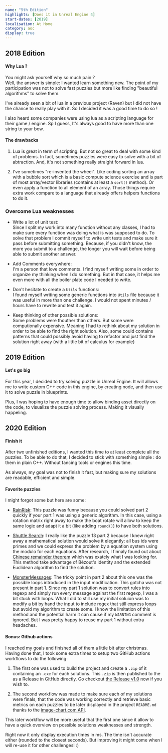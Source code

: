 ```yaml
---
name: "5th Edition"
highlights: [Does it in Unreal Engine 4]
start-dates: [2019]
localisation: At Home
category: aoc
display: true
---
```

<!---
Gregoire Boiron <gregoire.boiron@gmail.com>
Copyright (c) 2018-2021 Gregoire Boiron  All Rights Reserved.
--->

## 2018 Edition
#### Why Lua ?
You might ask yourself why so much pain ?  
Well, the answer is simple: I wanted learn something new. 
The point of my participation was not to solve fast puzzles but more like finding "beautiful algorithms" to solve them.

I've already seen a bit of lua in a previous project (Raven) but I did not have the chance to really play with it. 
So I decided it was a good time to do so !

I also heard some companies were using lua as a scripting language for their game / engine. 
Sp I guess, It's always good to have more than one string to your bow.

#### The drawbacks
1) Lua is great in term of scripting. But not so great to deal with some kind of problems. 
In fact, sometimes puzzles were easy to solve with a bit of abtraction. 
And, it's not something really straight forward in lua.

2) I've sometimes "re-invented the wheel". 
Like coding sorting an array with a bubble sort which is a basic compute science exercise and is part of most array/vector libraries (contains at least a `sort()` method). 
Or even apply a function to all element of an array. Those things require extra work compare to a language that already offers helpers functions to do it.

<!-- Include "it's a trap" image -->

### Overcome Lua weaknesses
 - Write a lot of unit test:  
Since I split my work into many function without any classes, I had to make sure every function was doing what is was supposed to do.
To solve that problem I commit myself to write unit tests and make sure it pass before submitting something. 
Because, if you didn't know, the more you submit to a challenge, the longer you will wait before being able to submit another answer.

 - Add Comments everywhere:  
I'm a person that love comments. I find myself writing some in order to organize my thinking when I do something. 
But in that case, it helps me even more with all the boiler plate code I needed to write.

- Don't hesitate to create a `Utils` functions:   
I found myself writing some generic functions into `Utils` file because it was useful in more than one challenge.
I would not spent minutes / hours have to rewrite and test it again.

 - Keep thinking of other possible solutions:  
Some problems were thouther than others. But some were computionally expensive. 
Meaning I had to rethink about my solution in order to be able to find the right solution. 
Also, some could contains patterns that could possibly avoid having to refactor and just find the solution right away (with a little bit of calculus for example)

## 2019 Edition
#### Let's go big
For this year, I decided to try solving puzzle in Unreal Engine.
It will allows me to write custom C++ code in this engine, by creating node, and then use it to solve puzzle in blueprints.

Plus, I was hoping to have enough time to allow binding asset directly on the code, to visualize the puzzle solving process. Making it visually happeling.

#### 


## 2020 Edition
#### Finish it
After two unfinished editions, I wanted this time to at least complete all the puzzles.
To be able to do that, I decided to stick with something simple : do them in plain C++. Without fancing tools or engines this time.

As always, my goal was not to finish it fast, but making sure my solutions are readable, efficient and simple.

#### Favorite puzzles
I might forgot some but here are some:

- [RainRisk](https://adventofcode.com/2020/day/12): This puzzle was funny because you could solved part 2 quickly if your part 1 was using a generic algorithm. In this case, using a rotation matrix right away to make the boat rotate will allow to keep the same logic and adapt it a bit (like adding `round()`) to have both solutions.

- [Shuttle Search](https://adventofcode.com/2020/day/13): I really like the puzzle 13 part 2 because I knew right away a mathematical solution would solve it elegantly: all bus ids were primes and we could express the problem by a equation system using the modulo for each equations.
After research, I finnaly found out about [Chinese remainder theorem](https://en.wikipedia.org/wiki/Chinese_remainder_theorem) which was exatcly what I was looking for. This method take advantage of Bézout's identity and the extended Euclidean algorithm to find the solution.

- [MonsterMessages](https://adventofcode.com/2020/day/19): The tricky point in part 2 about this one was the possible loops introduced in the input modification. This gotcha was not present in part 1.
Since my part 1 solution was to convert rules into regexp and simply run every message against the first regexp, I was a bit stuck with loops.
What I did to still use my initial soluion was to modify a bit by hand the input to include regex that still express loops but avoid my algorithm to create some.
I know the limitation of this method and the potential harm it can cause if my `WARNING` comment is ignored. But I was pretty happy to reuse my part 1 without extra headaches. 

#### Bonus: Github actions
I reached my goals and finished all of them a little bit after christmas.
Having done that, I took some extra times to setup two GitHub actions workflows to do the following:

1. The first one was used to build the project and create a `.zip` of it containing an `.exe` for each solutions. This `.zip` is then published to the as a Release in GitHub directly. Go checkout [the Release v1.0](https://github.com/Graygzou/advent-of-code-2020/releases/tag/v1.0) now if you wish to. 

2. The second workflow was made to make sure each of my solutions were finals, that the code was working correctly and retrieve basic metrics on each puzzles to be later displayed in the project `README.md` thanks to the [image-chart.com API](https://www.image-charts.com/). 

<!-- Include workflow image -->
<!-- Include chart image -->

This later workflow will be more useful that the first one since it allow to have a quick overview on possible solutions weaknesses and strength.

Right now it only display execution times in ms. The time isn't accurate either (rounded to the closest seconds). But improving it might come when I will re-use it for other challenges! :) 